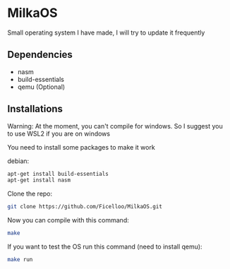 # MilkaOS
Small operating system I have made, I will try to update it frequently

## Dependencies
- nasm 
- build-essentials
- qemu (Optional)

## Installations
Warning: At the moment, you can't compile for windows. So I suggest you to use WSL2 if you are on windows

You need to install some packages to make it work

debian:

```bash
apt-get install build-essentials
apt-get install nasm
```

Clone the repo:

```bash
git clone https://github.com/Ficelloo/MilkaOS.git
```

Now you can compile with this command:

```bash
make
```

If you want to test the OS run this command (need to install qemu):

```bash
make run
```
